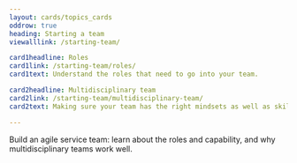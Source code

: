 ```yaml
---
layout: cards/topics_cards
oddrow: true
heading: Starting a team
viewalllink: /starting-team/

card1headline: Roles
card1link: /starting-team/roles/
card1text: Understand the roles that need to go into your team.

card2headline: Multidisciplinary team
card2link: /starting-team/multidisciplinary-team/
card2text: Making sure your team has the right mindsets as well as skills.

---
```

Build an agile service team: learn about the roles and capability,
and why multidisciplinary teams work well.
